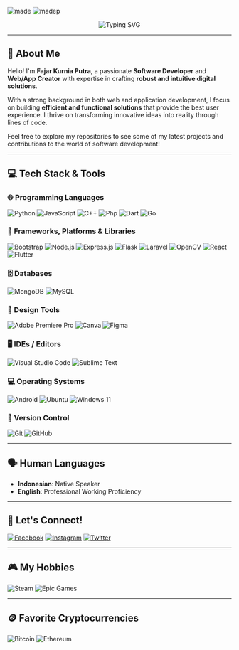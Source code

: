 ![made](https://img.shields.io/badge/Made%20for-VSCode-1f425f.svg)
![madep](https://img.shields.io/badge/Made%20with-Go-1f425f.svg)

<p align="center">
  <img src="https://readme-typing-svg.herokuapp.com?font=Bruno+Ace+SC&size=30&duration=1000&pause=1000&color=F70000&center=true&vCenter=true&width=700&height=70&lines=WELCOME+ALL+%2C+MY+NAME+IS+FAJAR+KURNIA" alt="Typing SVG" />
</p>

---

## 👋 About Me

Hello! I'm **Fajar Kurnia Putra**, a passionate **Software Developer** and **Web/App Creator** with expertise in crafting **robust and intuitive digital solutions**.

With a strong background in both web and application development, I focus on building **efficient and functional solutions** that provide the best user experience. I thrive on transforming innovative ideas into reality through lines of code.

Feel free to explore my repositories to see some of my latest projects and contributions to the world of software development!

---

## 💻 Tech Stack & Tools

### 🌐 Programming Languages

<p align="left">
  <img alt="Python" src="https://img.shields.io/badge/Python-3776AB?style=for-the-badge&logo=python&logoColor=white"/>
  <img alt="JavaScript" src="https://img.shields.io/badge/JavaScript-FCDC00?style=for-the-badge&logo=javascript&logoColor=black"/>
  <img alt="C++" src="https://img.shields.io/badge/c++-%2300599C.svg?style=for-the-badge&logo=c%2B%2B&logoColor=white"/>
  <img alt="Php" src="https://img.shields.io/badge/php-%23777BB4.svg?style=for-the-badge&logo=php&logoColor=white"/>
  <img alt="Dart" src="https://img.shields.io/badge/Dart-0175C2?logo=dart&logoColor=fff&style=for-the-badge"/>
  <img alt="Go" src="https://img.shields.io/badge/Go-00ADD8?style=for-the-badge&logo=go&logoColor=white"/>
</p>

### 🚀 Frameworks, Platforms & Libraries

<p align="left">
  <img alt="Bootstrap" src="https://img.shields.io/badge/bootstrap-%23563D7C.svg?style=for-the-badge&logo=bootstrap&logoColor=white"/>
  <img alt="Node.js" src="https://img.shields.io/badge/node.js-6DA55F?style=for-the-badge&logo=node.js&logoColor=white"/>
  <img alt="Express.js" src="https://img.shields.io/badge/Express.js-000000?style=for-the-badge&logo=express&logoColor=white"/>
  <img alt="Flask" src="https://img.shields.io/badge/Flask-000000?style=for-the-badge&logo=flask&logoColor=white"/>
  <img alt="Laravel" src="https://img.shields.io/badge/Laravel-%23FF2D20.svg?style=for-the-badge&logo=laravel&logoColor=white"/>
  <img alt="OpenCV" src="https://img.shields.io/badge/opencv-%23white.svg?style=for-the-badge&logo=opencv&logoColor=white"/>
  <img alt="React" src="https://img.shields.io/badge/React-61DAFB?logo=react&logoColor=000&style=for-the-badge"/>
  <img alt="Flutter" src="https://img.shields.io/badge/Flutter-%2302569B.svg?style=for-the-badge&logo=flutter&logoColor=white"/>
</p>

### 🗄️ Databases

<p align="left">
  <img alt="MongoDB" src="https://img.shields.io/badge/MongoDB-%234ea94b.svg?style=for-the-badge&logo=mongodb&logoColor=white"/>
  <img alt="MySQL" src="https://img.shields.io/badge/mysql-%2300f.svg?style=for-the-badge&logo=mysql&logoColor=white"/>
</p>

### 🎨 Design Tools

<p align="left">
  <img alt="Adobe Premiere Pro" src="https://img.shields.io/badge/Adobe%20Premiere%20Pro-9999FF.svg?style=for-the-badge&logo=Adobe%20Premiere%20Pro&logoColor=white"/>
  <img alt="Canva" src="https://img.shields.io/badge/Canva-%2300C4CC.svg?style=for-the-badge&logo=Canva&logoColor=white"/>
  <img alt="Figma" src="https://img.shields.io/badge/Figma-F24E1E?style=for-the-badge&logo=figma&logoColor=white"/>
</p>

### 🖥️ IDEs / Editors

<p align="left">
  <img alt="Visual Studio Code" src="https://img.shields.io/badge/Visual%20Studio%20Code-0078d7.svg?style=for-the-badge&logo=visual-studio-code&logoColor=white"/>
  <img alt="Sublime Text" src="https://img.shields.io/badge/Sublime%20Text-FF9800?logo=sublimetext&logoColor=fff&style=for-the-badge"/>
</p>

### 💻 Operating Systems

<p align="left">
  <img alt="Android" src="https://img.shields.io/badge/Android-3DDC84?style=for-the-badge&logo=android&logoColor=white"/>
  <img alt="Ubuntu" src="https://img.shields.io/badge/Ubuntu-E95420?style=for-the-badge&logo=ubuntu&logoColor=white"/>
  <img alt="Windows 11" src="https://img.shields.io/badge/Windows%2011-%230079d5.svg?style=for-the-badge&logo=Windows%2011&logoColor=white"/>
</p>

### 🔗 Version Control

<p align="left">
  <img alt="Git" src="https://img.shields.io/badge/git-%23F05033.svg?style=for-the-badge&logo=git&logoColor=white"/>
  <img alt="GitHub" src="https://img.shields.io/badge/github-%23121011.svg?style=for-the-badge&logo=github&logoColor=white"/>
</p>

---

## 🗣️ Human Languages

* **Indonesian**: Native Speaker  
* **English**: Professional Working Proficiency

---

## 📱 Let's Connect!

[![Facebook](https://img.shields.io/badge/-Facebook-1877F2?style=flat-square&logo=Facebook&logoColor=white)](https://www.facebook.com/ninjiu.she.9)
[![Instagram](https://img.shields.io/badge/-Instagram-E4405F?style=flat-square&logo=Instagram&logoColor=white)](https://www.instagram.com/edy.esrgg.22/?next=%2F)
[![Twitter](https://img.shields.io/badge/-Twitter-1DA1F2?style=flat-square&logo=Twitter&logoColor=white)](https://twitter.com/Edy18870781)

---

## 🎮 My Hobbies

<p align="left">
  <img alt="Steam" src="https://img.shields.io/badge/Steam-000000?style=for-the-badge&logo=steam&logoColor=white">
  <img alt="Epic Games" src="https://img.shields.io/badge/Epic%20Games-313131?style=for-the-badge&logo=epicgames&logoColor=white">
</p>

---

## 🪙 Favorite Cryptocurrencies

<p align="left">
  <img alt="Bitcoin" src="https://img.shields.io/badge/Bitcoin-000000?style=for-the-badge&logo=bitcoin&logoColor=white">
  <img alt="Ethereum" src="https://img.shields.io/badge/Ethereum-3C3C3D?style=for-the-badge&logo=Ethereum&logoColor=white">
</p>
